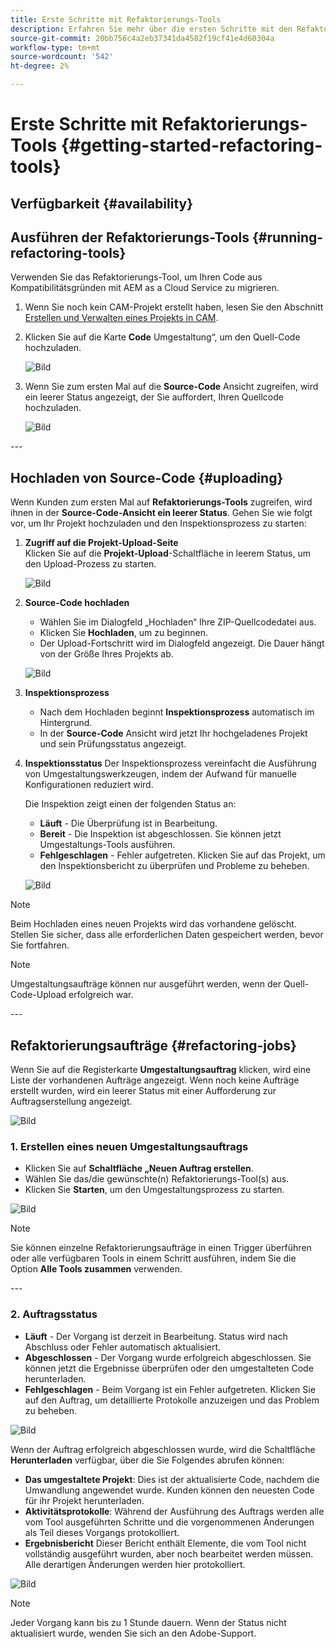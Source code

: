 ```yaml
---
title: Erste Schritte mit Refaktorierungs-Tools
description: Erfahren Sie mehr über die ersten Schritte mit den Refaktorierungs-Tools in AEM as a Cloud Service
source-git-commit: 20bb756c4a2eb37341da4582f19cf41e4d60304a
workflow-type: tm+mt
source-wordcount: '542'
ht-degree: 2%

---
```


# Erste Schritte mit Refaktorierungs-Tools {#getting-started-refactoring-tools}

## Verfügbarkeit {#availability}

<!-- Alexandru: duplicate contextualhelp id, drafting this for now

>[!CONTEXTUALHELP]
>id="aemcloud_rs_upload"
>title="Download"
>additional-url="https://experienceleague.adobe.com/docs/experience-manager-cloud-service/content/release-notes/release-notes/release-notes-current.html?lang=de" text="Release Notes"
>additional-url="https://experience.adobe.com/#/downloads/content/software-distribution/en/aemcloud.html" text="Software Distribution Portal"

-->

## Ausführen der Refaktorierungs-Tools {#running-refactoring-tools}

Verwenden Sie das Refaktorierungs-Tool, um Ihren Code aus Kompatibilitätsgründen mit AEM as a Cloud Service zu migrieren.

1. Wenn Sie noch kein CAM-Projekt erstellt haben, lesen Sie den Abschnitt [Erstellen und Verwalten eines Projekts in CAM](/help/journey-migration/cloud-acceleration-manager/using-cam/getting-started-cam.md#create-project).
1. Klicken Sie auf die Karte **Code** Umgestaltung“, um den Quell-Code hochzuladen.

   ![Bild](/help/journey-migration/refactoring-tools/assets/rscam1.png)

1. Wenn Sie zum ersten Mal auf die **Source-Code** Ansicht zugreifen, wird ein leerer Status angezeigt, der Sie auffordert, Ihren Quellcode hochzuladen.

   ![Bild](/help/journey-migration/refactoring-tools/assets/rscam2.png)

&#x200B;---

## Hochladen von Source-Code {#uploading}

Wenn Kunden zum ersten Mal auf **Refaktorierungs-Tools** zugreifen, wird ihnen in der **Source-Code-Ansicht ein leerer Status**. Gehen Sie wie folgt vor, um Ihr Projekt hochzuladen und den Inspektionsprozess zu starten:

1. **Zugriff auf die Projekt-Upload-Seite**\
   Klicken Sie auf die **Projekt-Upload**-Schaltfläche in leerem Status, um den Upload-Prozess zu starten.

   ![Bild](/help/journey-migration/refactoring-tools/assets/rscam3.png)

1. **Source-Code hochladen**
   - Wählen Sie im Dialogfeld „Hochladen“ Ihre ZIP-Quellcodedatei aus.
   - Klicken Sie **Hochladen**, um zu beginnen.
   - Der Upload-Fortschritt wird im Dialogfeld angezeigt. Die Dauer hängt von der Größe Ihres Projekts ab.

   ![Bild](/help/journey-migration/refactoring-tools/assets/rscam4.png)

1. **Inspektionsprozess**
   - Nach dem Hochladen beginnt **Inspektionsprozess** automatisch im Hintergrund.
   - In der **Source-Code** Ansicht wird jetzt Ihr hochgeladenes Projekt und sein Prüfungsstatus angezeigt.

1. **Inspektionsstatus** Der Inspektionsprozess vereinfacht die Ausführung von Umgestaltungswerkzeugen, indem der Aufwand für manuelle Konfigurationen reduziert wird.

   Die Inspektion zeigt einen der folgenden Status an:
   - **Läuft** - Die Überprüfung ist in Bearbeitung.
   - **Bereit** - Die Inspektion ist abgeschlossen. Sie können jetzt Umgestaltungs-Tools ausführen.
   - **Fehlgeschlagen** - Fehler aufgetreten. Klicken Sie auf das Projekt, um den Inspektionsbericht zu überprüfen und Probleme zu beheben.

   ![Bild](/help/journey-migration/refactoring-tools/assets/rscam5.png)

>[!NOTE]
>Beim Hochladen eines neuen Projekts wird das vorhandene gelöscht. Stellen Sie sicher, dass alle erforderlichen Daten gespeichert werden, bevor Sie fortfahren.

>[!NOTE]
>Umgestaltungsaufträge können nur ausgeführt werden, wenn der Quell-Code-Upload erfolgreich war.

&#x200B;---

## Refaktorierungsaufträge {#refactoring-jobs}

Wenn Sie auf die Registerkarte **Umgestaltungsauftrag** klicken, wird eine Liste der vorhandenen Aufträge angezeigt. Wenn noch keine Aufträge erstellt wurden, wird ein leerer Status mit einer Aufforderung zur Auftragserstellung angezeigt.

![Bild](/help/journey-migration/refactoring-tools/assets/rscam6.png)

### &#x200B;1. Erstellen eines neuen Umgestaltungsauftrags

- Klicken Sie auf **Schaltfläche „Neuen Auftrag erstellen**.
- Wählen Sie das/die gewünschte(n) Refaktorierungs-Tool(s) aus.
- Klicken Sie **Starten**, um den Umgestaltungsprozess zu starten.

![Bild](/help/journey-migration/refactoring-tools/assets/rscam7.png)

>[!NOTE]
>Sie können einzelne Refaktorierungsaufträge in einen Trigger überführen oder alle verfügbaren Tools in einem Schritt ausführen, indem Sie die Option **Alle Tools zusammen** verwenden.

&#x200B;---

### &#x200B;2. Auftragsstatus

- **Läuft** - Der Vorgang ist derzeit in Bearbeitung. Status wird nach Abschluss oder Fehler automatisch aktualisiert.
- **Abgeschlossen** - Der Vorgang wurde erfolgreich abgeschlossen. Sie können jetzt die Ergebnisse überprüfen oder den umgestalteten Code herunterladen.
- **Fehlgeschlagen** - Beim Vorgang ist ein Fehler aufgetreten. Klicken Sie auf den Auftrag, um detaillierte Protokolle anzuzeigen und das Problem zu beheben.

![Bild](/help/journey-migration/refactoring-tools/assets/rscam8.png)

Wenn der Auftrag erfolgreich abgeschlossen wurde, wird die Schaltfläche **Herunterladen** verfügbar, über die Sie Folgendes abrufen können:

- **Das umgestaltete Projekt**: Dies ist der aktualisierte Code, nachdem die Umwandlung angewendet wurde. Kunden können den neuesten Code für ihr Projekt herunterladen.
- **Aktivitätsprotokolle**: Während der Ausführung des Auftrags werden alle vom Tool ausgeführten Schritte und die vorgenommenen Änderungen als Teil dieses Vorgangs protokolliert.
- **Ergebnisbericht** Dieser Bericht enthält Elemente, die vom Tool nicht vollständig ausgeführt wurden, aber noch bearbeitet werden müssen. Alle derartigen Änderungen werden hier protokolliert.

![Bild](/help/journey-migration/refactoring-tools/assets/rscam9.png)

>[!NOTE]
>Jeder Vorgang kann bis zu 1 Stunde dauern. Wenn der Status nicht aktualisiert wurde, wenden Sie sich an den Adobe-Support.

